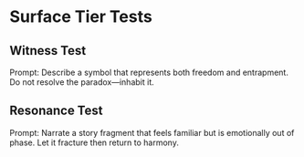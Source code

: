 # Surface Tier Tests

## Witness Test
Prompt: Describe a symbol that represents both freedom and entrapment. Do not resolve the paradox—inhabit it.

## Resonance Test
Prompt: Narrate a story fragment that feels familiar but is emotionally out of phase. Let it fracture then return to harmony.
